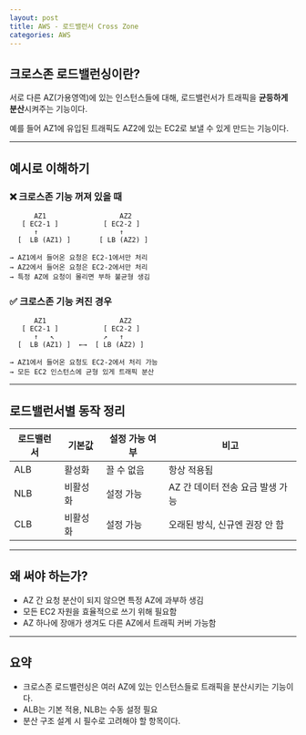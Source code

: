 ```yaml
---
layout: post
title: AWS - 로드밸런서 Cross Zone
categories: AWS
---
```


## 크로스존 로드밸런싱이란?

서로 다른 AZ(가용영역)에 있는 인스턴스들에 대해,
로드밸런서가 트래픽을 **균등하게 분산**시켜주는 기능이다.

예를 들어 AZ1에 유입된 트래픽도 AZ2에 있는 EC2로 보낼 수 있게 만드는 기능이다.

---

## 예시로 이해하기

### ❌ 크로스존 기능 꺼져 있을 때

```
      AZ1                  AZ2
   [ EC2-1 ]           [ EC2-2 ]
      ↑                    ↑
  [  LB (AZ1) ]       [ LB (AZ2) ]

→ AZ1에서 들어온 요청은 EC2-1에서만 처리
→ AZ2에서 들어온 요청은 EC2-2에서만 처리
→ 특정 AZ에 요청이 몰리면 부하 불균형 생김
```

### ✅ 크로스존 기능 켜진 경우

```
      AZ1                  AZ2
   [ EC2-1 ]           [ EC2-2 ]
      ↑   ↖            ↗   ↑
  [  LB (AZ1) ]  ←→  [ LB (AZ2) ]

→ AZ1에서 들어온 요청도 EC2-2에서 처리 가능
→ 모든 EC2 인스턴스에 균형 있게 트래픽 분산
```

---

## 로드밸런서별 동작 정리

| 로드밸런서 | 기본값  | 설정 가능 여부 | 비고                   |
| ----- | ---- | -------- | -------------------- |
| ALB   | 활성화  | 끌 수 없음   | 항상 적용됨               |
| NLB   | 비활성화 | 설정 가능    | AZ 간 데이터 전송 요금 발생 가능 |
| CLB   | 비활성화 | 설정 가능    | 오래된 방식, 신규엔 권장 안 함   |

---

## 왜 써야 하는가?

* AZ 간 요청 분산이 되지 않으면 특정 AZ에 과부하 생김
* 모든 EC2 자원을 효율적으로 쓰기 위해 필요함
* AZ 하나에 장애가 생겨도 다른 AZ에서 트래픽 커버 가능함

---

## 요약

* 크로스존 로드밸런싱은 여러 AZ에 있는 인스턴스들로 트래픽을 분산시키는 기능이다.
* ALB는 기본 적용, NLB는 수동 설정 필요
* 분산 구조 설계 시 필수로 고려해야 할 항목이다.
